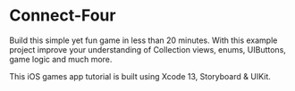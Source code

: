 # Connect-Four


Build this simple yet fun game in less than 20 minutes. With this example project improve your understanding of Collection views, enums, UIButtons, game logic and much more.

This iOS games app tutorial is built using Xcode 13, Storyboard & UIKit.
